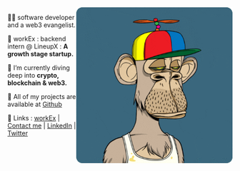 <img align="right" alt="GIF" src="https://github.com/nielchaudhary/nielchaudhary/blob/main/ape1.gif?raw=true" width="350" height="350" />

🥷🏻 software developer and a web3 evangelist.

🚀 workEx : backend intern @ LineupX : **A growth stage startup.**

🚀 I’m currently diving deep into **crypto, blockchain & web3.**

🚀 All of my projects are available at [Github](https://www.github.com/nielchaudhary)



🚀 Links : [workEx](https://drive.google.com/file/d/1g7k8vIdPfwHoU7xRnQnhHRJhb-MDnds3/view) | [Contact me](mailto:neilchaudhary12@gmail.com) | [LinkedIn](https://www.linkedin.com/in/neel-chaudhary-b047ab196/) | [Twitter](https://twitter.com/nielchaudhary09)
